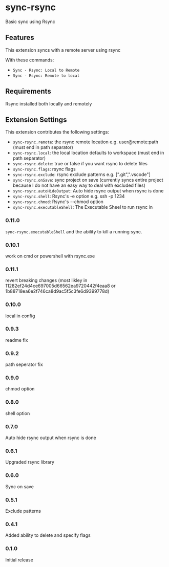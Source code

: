 # sync-rsync

Basic sync using Rsync

## Features

This extension syncs with a remote server using rsync

With these commands:

* `Sync - Rsync: Local to Remote`
* `Sync - Rsync: Remote to local`

## Requirements

Rsync installed both locally and remotely

## Extension Settings

This extension contributes the following settings:

* `sync-rsync.remote`: the rsync remote location e.g. user@remote:path (must end in path separator)
* `sync-rsync.local`: the local location defaults to workspace (must end in path separator)
* `sync-rsync.delete`: true or false if you want rsync to delete files
* `sync-rsync.flags`: rsync flags
* `sync-rsync.exclude`: rsync exclude patterns e.g.  [".git",".vscode"]
* `sync-rsync.onSave`: sync project on save (currently syncs entire project because I do not have an easy way to deal with excluded files)
* `sync-rsync.autoHideOutput`: Auto hide rsync output when rsync is done
* `sync-rsync.shell`: Rsync's -e option e.g. ssh -p 1234
* `sync-rsync.chmod`: Rsync's --chmod option
* `sync-rsync.executableShell`: The Executable Sheel to run rsync in

### 0.11.0

`sync-rsync.executableShell` and the ability to kill a running sync.

### 0.10.1

work on cmd or powershell with rsync.exe


### 0.11.1

revert breaking changes (most likley in 11282ef24d4ce697005d66562ea9720442f4eaa8 or 1b88718ea6e2f746ca8d9ac5f5c3fe6d9399778d)

### 0.10.0

local in config

### 0.9.3

readme fix

### 0.9.2

path seperator fix

### 0.9.0

chmod option

### 0.8.0

shell option

### 0.7.0

Auto hide rsync output when rsync is done


### 0.6.1

Upgraded rsync library

### 0.6.0

Sync on save

### 0.5.1

Exclude patterns

### 0.4.1

Added ability to delete and specify flags

### 0.1.0

Initial release

